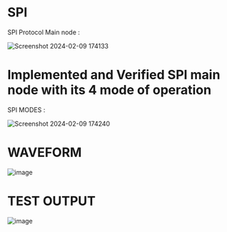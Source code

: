 # SPI
SPI Protocol Main node :

![Screenshot 2024-02-09 174133](https://github.com/MohabAmged/SPI-PROTOCOL/assets/68222258/a21a2dd7-5b4d-4c7e-a954-22c65803883e)

# Implemented and Verified SPI main node with its 4 mode of operation 
SPI MODES : 

![Screenshot 2024-02-09 174240](https://github.com/MohabAmged/SPI-PROTOCOL/assets/68222258/30812dce-6434-46c7-836f-5f57ade46981)

# WAVEFORM
![image](https://github.com/MohabAmged/SPI-PROTOCOL/assets/68222258/78ece43d-9c5a-473f-9c6d-3c86dcebaef6)

# TEST OUTPUT
![image](https://github.com/MohabAmged/SPI-PROTOCOL/assets/68222258/45312b82-634b-4467-9eb7-f663ba800dc8)


